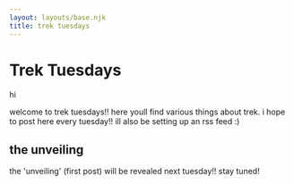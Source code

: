```yaml
---
layout: layouts/base.njk
title: trek tuesdays
---
```

<div class="content">
    <h1>Trek Tuesdays</h1>
    <span class="context">hi</span>
    <p>welcome to trek tuesdays!! here youll find various things about trek. i hope to post here every tuesday!! ill also be setting up an rss feed :)</p>
</div>
<div class="content">
<h2>the unveiling</h2>
<p>the 'unveiling' (first post) will be revealed next tuesday!! stay tuned!</p>
</div>